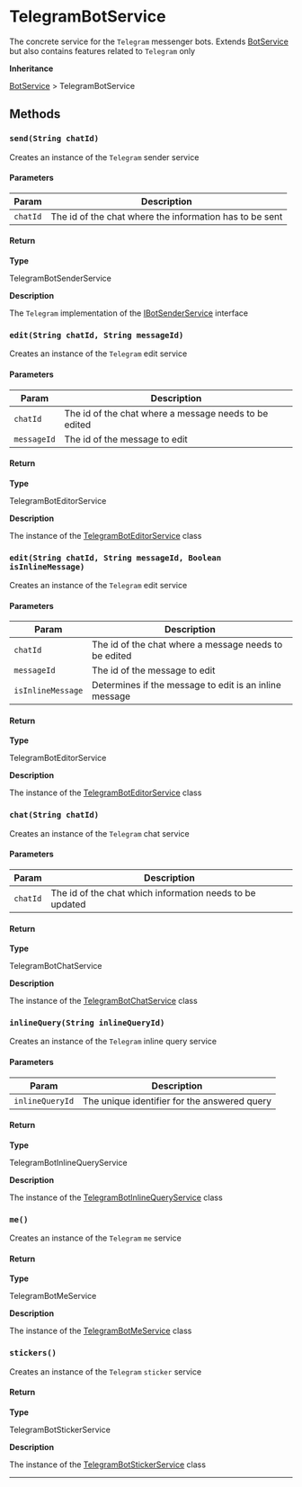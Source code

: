 # TelegramBotService

The concrete service for the `Telegram` messenger bots. Extends [BotService](/types/Classes/BotService.md) but also contains features related to `Telegram` only

**Inheritance**

[BotService](/types/Classes/BotService.md)
&gt;
TelegramBotService

## Methods

### `send(String chatId)`

Creates an instance of the `Telegram` sender service

#### Parameters

| Param    | Description                                             |
| -------- | ------------------------------------------------------- |
| `chatId` | The id of the chat where the information has to be sent |

#### Return

**Type**

TelegramBotSenderService

**Description**

The `Telegram` implementation of the [IBotSenderService](/types/Interfaces/IBotSenderService.md) interface

### `edit(String chatId, String messageId)`

Creates an instance of the `Telegram` edit service

#### Parameters

| Param       | Description                                           |
| ----------- | ----------------------------------------------------- |
| `chatId`    | The id of the chat where a message needs to be edited |
| `messageId` | The id of the message to edit                         |

#### Return

**Type**

TelegramBotEditorService

**Description**

The instance of the [TelegramBotEditorService](/types/Classes/TelegramBotEditorService.md) class

### `edit(String chatId, String messageId, Boolean isInlineMessage)`

Creates an instance of the `Telegram` edit service

#### Parameters

| Param             | Description                                            |
| ----------------- | ------------------------------------------------------ |
| `chatId`          | The id of the chat where a message needs to be edited  |
| `messageId`       | The id of the message to edit                          |
| `isInlineMessage` | Determines if the message to edit is an inline message |

#### Return

**Type**

TelegramBotEditorService

**Description**

The instance of the [TelegramBotEditorService](/types/Classes/TelegramBotEditorService.md) class

### `chat(String chatId)`

Creates an instance of the `Telegram` chat service

#### Parameters

| Param    | Description                                              |
| -------- | -------------------------------------------------------- |
| `chatId` | The id of the chat which information needs to be updated |

#### Return

**Type**

TelegramBotChatService

**Description**

The instance of the [TelegramBotChatService](/types/Classes/TelegramBotChatService.md) class

### `inlineQuery(String inlineQueryId)`

Creates an instance of the `Telegram` inline query service

#### Parameters

| Param           | Description                                  |
| --------------- | -------------------------------------------- |
| `inlineQueryId` | The unique identifier for the answered query |

#### Return

**Type**

TelegramBotInlineQueryService

**Description**

The instance of the [TelegramBotInlineQueryService](/types/Classes/TelegramBotInlineQueryService.md) class

### `me()`

Creates an instance of the `Telegram` `me` service

#### Return

**Type**

TelegramBotMeService

**Description**

The instance of the [TelegramBotMeService](/types/Classes/TelegramBotMeService.md) class

### `stickers()`

Creates an instance of the `Telegram` `sticker` service

#### Return

**Type**

TelegramBotStickerService

**Description**

The instance of the [TelegramBotStickerService](/types/Classes/TelegramBotStickerService.md) class

---

